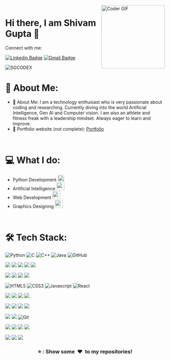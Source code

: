 
<img align="right" src="https://media.giphy.com/media/v1.Y2lkPTc5MGI3NjExd3RldjFzcHl4Y3Jpajdsc3phNmp6MWZnOTFxazE3azR2NnRrbXhkaCZlcD12MV9pbnRlcm5hbF9naWZfYnlfaWQmY3Q9Zw/6ib6KPmkeAjDTxMxij/giphy.gif" alt="Coder GIF" width="200" height="200">

<h1> Hi there, I am Shivam Gupta 👋 </h1>

Connect with me:

[![Linkedin Badge](https://img.shields.io/badge/-Shivam_Gupta-blue?style=flat-square&logo=Linkedin&logoColor=white&link=https://www.linkedin.com/in/shivam-gupta-055921248/)](https://www.linkedin.com/in/shivam-gupta-055921248/)
[![Gmail Badge](https://img.shields.io/badge/-shivampilot2004@gmail.com-c14438?style=flat-square&logo=Gmail&logoColor=white&link=mailto:shivampilot2004@gmail.com)](mailto:shivampilot2004@gmail.com)
<br>

<p align="left"> <img src="https://komarev.com/ghpvc/?username=SGCODEX&color=green" alt="SGCODEX" /> </p>

# 💫 About Me:
- 🤖 About Me: I am a technology enthusiast who is very passionate about coding and researching. Currently diving into the world Artificial Intelligence, Gen AI and Computer vision. I am also an athlete and fitness freak with a leadership mindset. Always eager to learn and improve.
- 🎯 Portfolio website (not complete): [Portfolio](https://portfolio-on-react-ten.vercel.app/)


<br>

# 💻 What I do:
- Python Development   <img src="https://media.giphy.com/media/v1.Y2lkPTc5MGI3NjExYWIycHduczM0Nmp6emp1cGw4eGF3MzlwYzh2M3RnbGc4aW91OHo0OCZlcD12MV9pbnRlcm5hbF9naWZfYnlfaWQmY3Q9cw/LMt9638dO8dftAjtco/giphy.gif" width="20">
- Artificial Intelligence   <img src ="https://media.giphy.com/media/v1.Y2lkPTc5MGI3NjExNHU1aGV4b3VpNXBwMHd1NTRrMTdvNXdhZWx4ZmRucTR5NjZvbHZidCZlcD12MV9pbnRlcm5hbF9naWZfYnlfaWQmY3Q9cw/9yRMxLuRqyQ0x3jJXD/giphy.gif" width ="25">
- Web Development   <img src="https://media.giphy.com/media/v1.Y2lkPTc5MGI3NjExaHhudDlub3FvbDhyN2hkN3IyOXg5Y200NG8ycml2NTUzb3lpYXN1ZCZlcD12MV9pbnRlcm5hbF9naWZfYnlfaWQmY3Q9cw/M4NykXxUE0HAcK7UJ6/giphy.gif" width="25">
- Graphics Designing   <img src ="https://media.giphy.com/media/v1.Y2lkPTc5MGI3NjExYzNsb3FtOHJuOG56MjZoeHA2YjlkbjhoZTZsc3llOWdmNzlhcDZ2eiZlcD12MV9pbnRlcm5hbF9naWZfYnlfaWQmY3Q9cw/LpjslIegp8lyHjfOoO/giphy.gif" width ="25">

<br>

# 🛠 Tech Stack:

![Python](https://img.shields.io/badge/Python-FFD43B?style=for-the-badge&logo=python&logoColor=blue)
![C](https://img.shields.io/badge/C-00599C?style=for-the-badge&logo=c&logoColor=white)
![C++](https://img.shields.io/badge/C%2B%2B-00599C?style=for-the-badge&logo=c%2B%2B&logoColor=white)
![Java](https://img.shields.io/badge/Java-ED8B00?style=for-the-badge&logo=java&logoColor=white)
![GitHub](https://img.shields.io/badge/GitHub-100000?style=for-the-badge&logo=github&logoColor=white)

<img src="https://img.shields.io/badge/TensorFlow-FF6F00?style=for-the-badge&logo=tensorflow&logoColor=white" /> <img src="https://img.shields.io/badge/PyTorch-EE4C2C?style=for-the-badge&logo=pytorch&logoColor=white" /> <img src="https://img.shields.io/badge/Keras-FF0000?style=for-the-badge&logo=keras&logoColor=white" /> <img src="https://img.shields.io/badge/scikit_learn-F7931E?style=for-the-badge&logo=scikit-learn&logoColor=white" /> <img src="https://img.shields.io/badge/Streamlit-FF4B4B?style=for-the-badge&logo=Streamlit&logoColor=white" /> 

<img src="https://img.shields.io/badge/OpenCV-27338e?style=for-the-badge&logo=OpenCV&logoColor=white" /> <img src="https://img.shields.io/badge/ChatGPT-74aa9c?style=for-the-badge&logo=openai&logoColor=white" /> <img src="https://img.shields.io/badge/Gemini-8E75B2?style=for-the-badge&logo=googlebard&logoColor=fff" /> <img src="https://img.shields.io/badge/Kaggle-20BEFF?style=for-the-badge&logo=Kaggle&logoColor=white" />

![HTML5](https://img.shields.io/badge/HTML5-E34F26?style=for-the-badge&logo=html5&logoColor=white)
![CSS3](https://img.shields.io/badge/CSS3-1572B6?style=for-the-badge&logo=css3&logoColor=white)
![Javascript](https://img.shields.io/badge/JavaScript-323330?style=for-the-badge&logo=javascript&logoColor=F7DF1E)
![React](https://img.shields.io/badge/React-20232A?style=for-the-badge&logo=react&logoColor=61DAFB)

<img src="https://img.shields.io/badge/Figma-F24E1E?style=for-the-badge&logo=figma&logoColor=white" /> <img src="https://img.shields.io/badge/Adobe%20Illustrator-FF9A00?style=for-the-badge&logo=adobe%20illustrator&logoColor=white" /> <img src="https://img.shields.io/badge/Canva-%2300C4CC.svg?&style=for-the-badge&logo=Canva&logoColor=white" /> <img src="https://img.shields.io/badge/Unsplash-000000?style=for-the-badge&logo=Unsplash&logoColor=white" />

<img src="https://img.shields.io/badge/Google_Cloud-4285F4?style=for-the-badge&logo=google-cloud&logoColor=white" /> <img src="https://img.shields.io/badge/IBM%20Cloud-1261FE?style=for-the-badge&logo=IBM%20Cloud&logoColor=white" /> <img src="https://img.shields.io/badge/Vercel-000000?style=for-the-badge&logo=vercel&logoColor=white" /> <img src="https://img.shields.io/badge/Digital_Ocean-0080FF?style=for-the-badge&logo=DigitalOcean&logoColor=white" />

<img src="https://img.shields.io/badge/Docker-2CA5E0?style=for-the-badge&logo=docker&logoColor=white" /> <img src="https://img.shields.io/badge/kubernetes-326ce5.svg?&style=for-the-badge&logo=kubernetes&logoColor=white" /> ![Git](https://img.shields.io/badge/GIT-E44C30?style=for-the-badge&logo=git&logoColor=white)

<img src="https://img.shields.io/badge/Jupyter-F37626.svg?&style=for-the-badge&logo=Jupyter&logoColor=white" /> <img src="https://img.shields.io/badge/conda-342B029.svg?&style=for-the-badge&logo=anaconda&logoColor=white" /> <img src="https://img.shields.io/badge/PyCharm-000000.svg?&style=for-the-badge&logo=PyCharm&logoColor=white" /> <img src="https://img.shields.io/badge/Visual_Studio_Code-0078D4?style=for-the-badge&logo=visual%20studio%20code&logoColor=white" />

<img src="https://img.shields.io/badge/MySQL-005C84?style=for-the-badge&logo=mysql&logoColor=white" /> <img src="https://img.shields.io/badge/Tableau-E97627?style=for-the-badge&logo=Tableau&logoColor=white" /> <img src="https://img.shields.io/badge/Django-092E20?style=for-the-badge&logo=django&logoColor=green" />

<div align="center">
    <h3 align="center">⭐ : Show some &nbsp;❤️&nbsp; to my repositories!</h3>
</div>

<!--
**SGCODEX/SGCODEX** is a ✨ _special_ ✨ repository because its `README.md` (this file) appears on your GitHub profile.
-->
